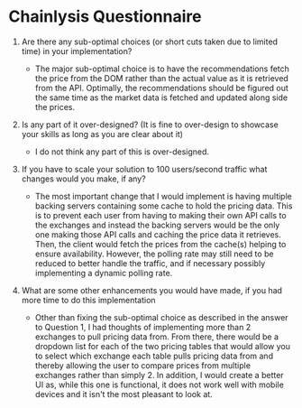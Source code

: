 # Chainlysis Questionnaire

1. Are there any sub-optimal choices (or short cuts taken due to limited time) in your implementation?
    - The major sub-optimal choice is to have the recommendations fetch the price from the DOM rather 
      than the actual value as it is retrieved from the API. Optimally, the recommendations should be figured
      out the same time as the market data is fetched and updated along side the prices.  

2. Is any part of it over-designed? (It is fine to over-design to showcase your skills as long as you are clear about it)
    - I do not think any part of this is over-designed.

3. If you have to scale your solution to 100 users/second traffic what changes would you make, if any?
    - The most important change that I would implement is having multiple backing servers containing some cache to hold the 
      pricing data. This is to prevent each user from having to making their own API calls to the exchanges and 
      instead the backing servers would be the only one making those API calls and caching the price data it retrieves.
      Then, the client would fetch the prices from the cache(s) helping to ensure availability. However, the polling rate
      may still need to be reduced to better handle the traffic, and if necessary possibly implementing a dynamic polling rate.

4. What are some other enhancements you would have made, if you had more time to do this implementation
    - Other than fixing the sub-optimal choice as described in the answer to Question 1, I had thoughts of implementing
      more than 2 exchanges to pull pricing data from. From there, there  would be a dropdown list for each of the two
      pricing tables that would allow you to select which exchange each table pulls pricing data from and thereby allowing
      the user to compare prices from multiple exchanges rather than simply 2. In addition, I would create a
      better UI as, while this one is functional, it does not work well with mobile devices and it isn't the most pleasant
      to look at.